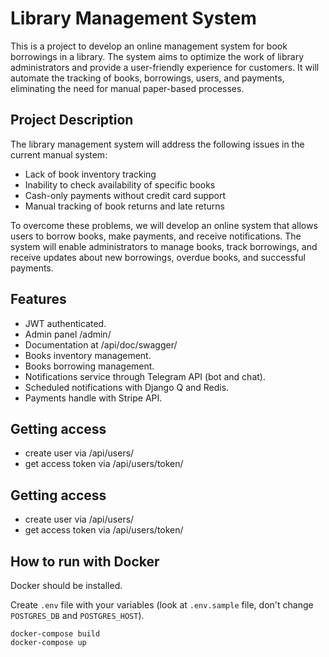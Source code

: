 
# Library Management System
This is a project to develop an online management system for book borrowings in a library. 
The system aims to optimize the work of library administrators and provide a user-friendly experience for customers. 
It will automate the tracking of books, borrowings, users, and 
payments, eliminating the need for manual paper-based processes.

## Project Description
The library management system will address the following issues in the current manual system:

- Lack of book inventory tracking
- Inability to check availability of specific books
- Cash-only payments without credit card support
- Manual tracking of book returns and late returns

To overcome these problems, we will develop an online system that allows users to borrow 
books, make payments, and receive notifications. 
The system will enable administrators to manage books, track borrowings, and
receive updates about new borrowings, overdue books, and successful payments.

## Features

* JWT authenticated.
* Admin panel /admin/
* Documentation at /api/doc/swagger/
* Books inventory management.
* Books borrowing management.
* Notifications service through Telegram API (bot and chat).
* Scheduled notifications with Django Q and Redis.
* Payments handle with Stripe API.

## Getting access

* create user via /api/users/
* get access token via /api/users/token/


## Getting access

* create user via /api/users/
* get access token via /api/users/token/

## How to run with Docker

Docker should be installed.

Create `.env` file with your variables (look at `.env.sample`
file, don't change `POSTGRES_DB` and `POSTGRES_HOST`).

```shell
docker-compose build
docker-compose up
```
